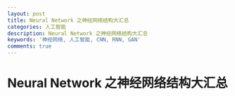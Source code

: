 ```yaml
---
layout: post
title: Neural Network 之神经网络结构大汇总
categories: 人工智能
description: Neural Network 之神经网络结构大汇总
keywords: '神经网络, 人工智能, CNN, RNN, GAN'
comments: true
---
```


# Neural Network 之神经网络结构大汇总



